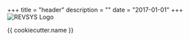 +++
title = "header"
description = ""
date = "2017-01-01"
+++
![REVSYS Logo](https://dqirrln28n3sj.cloudfront.net/revsys-docs/images/revsys-horizontal-light-200.png)

{{ cookiecutter.name }}